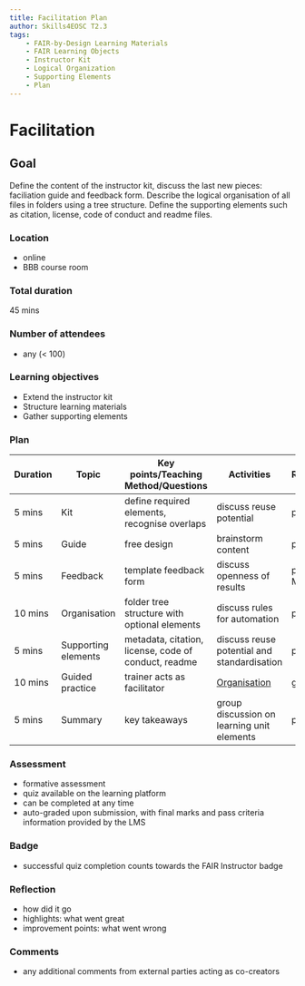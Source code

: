 ```yaml
---
title: Facilitation Plan
author: Skills4EOSC T2.3
tags: 
    - FAIR-by-Design Learning Materials
    - FAIR Learning Objects
    - Instructor Kit
    - Logical Organization
    - Supporting Elements
    - Plan
---
```


# Facilitation

## Goal

Define the content of the instructor kit, discuss the last new pieces: faciliation guide and feedback form. Describe the logical organisation of all files in folders using a tree structure. Define the supporting elements such as citation, license, code of conduct and readme files.

### Location

- online
- BBB course room

### Total duration

45 mins

### Number of attendees

- any (< 100)

### Learning objectives

- Extend the instructor kit
- Structure learning materials
- Gather supporting elements

### Plan

| **Duration** | **Topic**           | **Key points/Teaching Method/Questions**             | **Activities**                                   | **Resources** |
|--------------|---------------------|------------------------------------------------------|--------------------------------------------------|---------------|
| 5 mins       | Kit                 | define required elements, recognise overlaps         | discuss reuse potential                          | pptx          |
| 5 mins       | Guide               | free design                                          | brainstorm content                               | pptx          |
| 5 mins       | Feedback            | template feedback form                               | discuss openness of results                      | pptx, Moodle  |
| 10 mins       | Organisation        | folder tree structure with optional elements         | discuss rules for automation                     | pptx          |
| 5 mins       | Supporting elements | metadata, citation, license, code of conduct, readme | discuss reuse potential and standardisation      | pptx          |
| 10 mins       | Guided practice     | trainer acts as facilitator                          | [Organisation](Organisation.md) | github        |
| 5 mins       | Summary             | key takeaways                                        | group discussion on learning unit elements       | pptx          |

### Assessment

- formative assessment
- quiz available on the learning platform
- can be completed at any time
- auto-graded upon submission, with final marks and pass criteria information provided by the LMS

### Badge

- successful quiz completion counts towards the FAIR Instructor badge

### Reflection

- how did it go
- highlights: what went great
- improvement points: what went wrong

### Comments
- any additional comments from external parties acting as co-creators